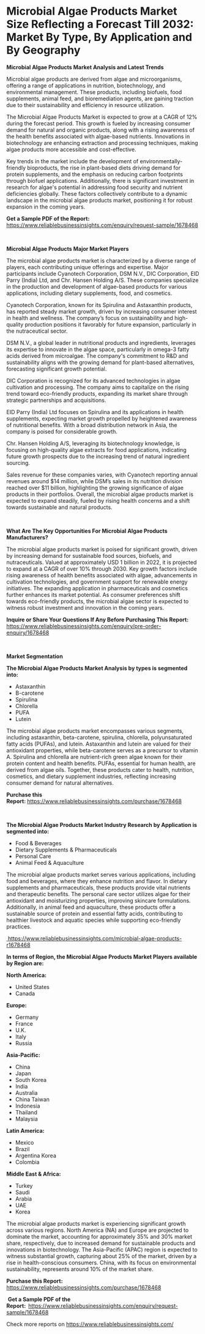 <p><h1>Microbial Algae Products Market Size Reflecting a Forecast Till 2032: Market By Type, By Application and By Geography</h1></p><p><strong>Microbial Algae Products Market Analysis and Latest Trends</strong></p>
<p><p>Microbial algae products are derived from algae and microorganisms, offering a range of applications in nutrition, biotechnology, and environmental management. These products, including biofuels, food supplements, animal feed, and bioremediation agents, are gaining traction due to their sustainability and efficiency in resource utilization. </p><p>The Microbial Algae Products Market is expected to grow at a CAGR of 12% during the forecast period. This growth is fueled by increasing consumer demand for natural and organic products, along with a rising awareness of the health benefits associated with algae-based nutrients. Innovations in biotechnology are enhancing extraction and processing techniques, making algae products more accessible and cost-effective. </p><p>Key trends in the market include the development of environmentally-friendly bioproducts, the rise in plant-based diets driving demand for protein supplements, and the emphasis on reducing carbon footprints through biofuel applications. Additionally, there is significant investment in research for algae's potential in addressing food security and nutrient deficiencies globally. These factors collectively contribute to a dynamic landscape in the microbial algae products market, positioning it for robust expansion in the coming years.</p></p>
<p><strong>Get a Sample PDF of the Report:&nbsp;</strong> <a href="https://www.reliablebusinessinsights.com/enquiry/request-sample/1678468?utm_campaign=3050&utm_medium=2&utm_source=Github&utm_content=ia&utm_term=24032025&utm_id=microbial-algae-products">https://www.reliablebusinessinsights.com/enquiry/request-sample/1678468</a></p>
<p>&nbsp;</p>
<p><strong>Microbial Algae Products Major Market Players</strong></p>
<p><p>The microbial algae products market is characterized by a diverse range of players, each contributing unique offerings and expertise. Major participants include Cyanotech Corporation, DSM N.V., DIC Corporation, EID Parry (India) Ltd, and Chr. Hansen Holding A/S. These companies specialize in the production and development of algae-based products for various applications, including dietary supplements, food, and cosmetics.</p><p>Cyanotech Corporation, known for its Spirulina and Astaxanthin products, has reported steady market growth, driven by increasing consumer interest in health and wellness. The company’s focus on sustainability and high-quality production positions it favorably for future expansion, particularly in the nutraceutical sector.</p><p>DSM N.V., a global leader in nutritional products and ingredients, leverages its expertise to innovate in the algae space, particularly in omega-3 fatty acids derived from microalgae. The company's commitment to R&D and sustainability aligns with the growing demand for plant-based alternatives, forecasting significant growth potential.</p><p>DIC Corporation is recognized for its advanced technologies in algae cultivation and processing. The company aims to capitalize on the rising trend toward eco-friendly products, expanding its market share through strategic partnerships and acquisitions.</p><p>EID Parry (India) Ltd focuses on Spirulina and its applications in health supplements, expecting market growth propelled by heightened awareness of nutritional benefits. With a broad distribution network in Asia, the company is poised for considerable growth.</p><p>Chr. Hansen Holding A/S, leveraging its biotechnology knowledge, is focusing on high-quality algae extracts for food applications, indicating future growth prospects due to the increasing trend of natural ingredient sourcing.</p><p>Sales revenue for these companies varies, with Cyanotech reporting annual revenues around $14 million, while DSM’s sales in its nutrition division reached over $11 billion, highlighting the growing significance of algae products in their portfolios. Overall, the microbial algae products market is expected to expand steadily, fueled by rising health concerns and a shift towards sustainable and natural products.</p></p>
<p>&nbsp;</p>
<p><strong>What Are The Key Opportunities For Microbial Algae Products Manufacturers?</strong></p>
<p><p>The microbial algae products market is poised for significant growth, driven by increasing demand for sustainable food sources, biofuels, and nutraceuticals. Valued at approximately USD 1 billion in 2022, it is projected to expand at a CAGR of over 10% through 2030. Key growth factors include rising awareness of health benefits associated with algae, advancements in cultivation technologies, and government support for renewable energy initiatives. The expanding application in pharmaceuticals and cosmetics further enhances its market potential. As consumer preferences shift towards eco-friendly products, the microbial algae sector is expected to witness robust investment and innovation in the coming years.</p></p>
<p><strong>Inquire or Share Your Questions If Any Before Purchasing This Report:</strong> <a href="https://www.reliablebusinessinsights.com/enquiry/pre-order-enquiry/1678468?utm_campaign=3050&utm_medium=2&utm_source=Github&utm_content=ia&utm_term=24032025&utm_id=microbial-algae-products">https://www.reliablebusinessinsights.com/enquiry/pre-order-enquiry/1678468</a></p>
<p>&nbsp;</p>
<p><strong>Market Segmentation</strong></p>
<p><strong>The Microbial Algae Products Market Analysis by types is segmented into:</strong></p>
<p><ul><li>Astaxanthin</li><li>B-carotene</li><li>Spirulina</li><li>Chlorella</li><li>PUFA</li><li>Lutein</li></ul></p>
<p><p>The microbial algae products market encompasses various segments, including astaxanthin, beta-carotene, spirulina, chlorella, polyunsaturated fatty acids (PUFAs), and lutein. Astaxanthin and lutein are valued for their antioxidant properties, while beta-carotene serves as a precursor to vitamin A. Spirulina and chlorella are nutrient-rich green algae known for their protein content and health benefits. PUFAs, essential for human health, are derived from algae oils. Together, these products cater to health, nutrition, cosmetics, and dietary supplement industries, reflecting increasing consumer demand for natural alternatives.</p></p>
<p><strong>Purchase this Report:&nbsp;</strong><a href="https://www.reliablebusinessinsights.com/purchase/1678468?utm_campaign=3050&utm_medium=2&utm_source=Github&utm_content=ia&utm_term=24032025&utm_id=microbial-algae-products">https://www.reliablebusinessinsights.com/purchase/1678468</a></p>
<p>&nbsp;</p>
<p><strong>The Microbial Algae Products Market Industry Research by Application is segmented into:</strong></p>
<p><ul><li>Food & Beverages</li><li>Dietary Supplements & Pharmaceuticals</li><li>Personal Care</li><li>Animal Feed & Aquaculture</li></ul></p>
<p><p>The microbial algae products market serves various applications, including food and beverages, where they enhance nutrition and flavor. In dietary supplements and pharmaceuticals, these products provide vital nutrients and therapeutic benefits. The personal care sector utilizes algae for their antioxidant and moisturizing properties, improving skincare formulations. Additionally, in animal feed and aquaculture, these products offer a sustainable source of protein and essential fatty acids, contributing to healthier livestock and aquatic species while supporting eco-friendly practices.</p></p>
<p><a href="https://www.reliablebusinessinsights.com/microbial-algae-products-r1678468?utm_campaign=3050&utm_medium=2&utm_source=Github&utm_content=ia&utm_term=24032025&utm_id=microbial-algae-products">&nbsp;https://www.reliablebusinessinsights.com/microbial-algae-products-r1678468</a></p>
<p><strong>In terms of Region, the Microbial Algae Products Market Players available by Region are:</strong></p>
<p>
    <p> <strong> North America: </strong>
        <ul>
            <li>United States</li>
            <li>Canada</li>
        </ul>
        </p> 
    <p> <strong> Europe: </strong>
        <ul>
            <li>Germany</li>
            <li>France</li>
            <li>U.K.</li>
            <li>Italy</li>
            <li>Russia</li>
        </ul>
        </p> 
    <p> <strong> Asia-Pacific: </strong>
        <ul>
            <li>China</li>
            <li>Japan</li>
            <li>South Korea</li>
            <li>India</li>
            <li>Australia</li>
            <li>China Taiwan</li>
            <li>Indonesia</li>
            <li>Thailand</li>
            <li>Malaysia</li>
        </ul>
        </p> 
    <p> <strong> Latin America: </strong>
        <ul>
            <li>Mexico</li>
            <li>Brazil</li>
            <li>Argentina Korea</li>
            <li>Colombia</li>
        </ul>
        </p> 
    <p> <strong> Middle East & Africa: </strong>
        <ul>
            <li>Turkey</li>
            <li>Saudi</li>
            <li>Arabia</li>
            <li>UAE</li>
            <li>Korea</li>
        </ul>
    </p>
    </p>
<p><p>The microbial algae products market is experiencing significant growth across various regions. North America (NA) and Europe are projected to dominate the market, accounting for approximately 35% and 30% market share, respectively, due to increased demand for sustainable products and innovations in biotechnology. The Asia-Pacific (APAC) region is expected to witness substantial growth, capturing about 25% of the market, driven by a rise in health-conscious consumers. China, with its focus on environmental sustainability, represents around 10% of the market share.</p></p>
<p><strong>Purchase this Report: </strong><a href="https://www.reliablebusinessinsights.com/purchase/1678468?utm_campaign=3050&utm_medium=2&utm_source=Github&utm_content=ia&utm_term=24032025&utm_id=microbial-algae-products">https://www.reliablebusinessinsights.com/purchase/1678468</a></p>
<p>&nbsp;<strong>Get a Sample PDF of the Report:&nbsp;&nbsp;</strong><a href="https://www.reliablebusinessinsights.com/enquiry/request-sample/1678468?utm_campaign=3050&utm_medium=2&utm_source=Github&utm_content=ia&utm_term=24032025&utm_id=microbial-algae-products">https://www.reliablebusinessinsights.com/enquiry/request-sample/1678468</a></p>
<p><strong></strong></p>
<p>Check more reports on <a href="https://www.reliablebusinessinsights.com/?utm_campaign=3050&utm_medium=2&utm_source=Github&utm_content=ia&utm_term=24032025&utm_id=microbial-algae-products">https://www.reliablebusinessinsights.com/</a></p>
